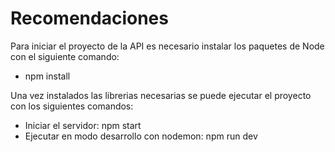 # Recomendaciones
Para iniciar el proyecto de la API es necesario instalar los paquetes de Node con el siguiente comando:
- npm install

Una vez instalados las librerias necesarias se puede ejecutar el proyecto con los siguientes comandos:
- Iniciar el servidor: npm start
- Ejecutar en modo desarrollo con nodemon: npm run dev